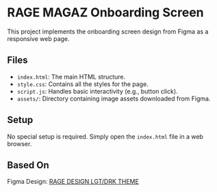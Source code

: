 # RAGE MAGAZ Onboarding Screen

This project implements the onboarding screen design from Figma as a responsive web page.

## Files

- `index.html`: The main HTML structure.
- `style.css`: Contains all the styles for the page.
- `script.js`: Handles basic interactivity (e.g., button click).
- `assets/`: Directory containing image assets downloaded from Figma.

## Setup

No special setup is required. Simply open the `index.html` file in a web browser.

## Based On

Figma Design: [RAGE DESIGN LGT/DRK THEME](https://www.figma.com/design/kLsJ6KJuYjw8gtamKuTnUE/RAGE-DESIGN-LGT%2FDRK-THEME?node-id=4306-3130) 